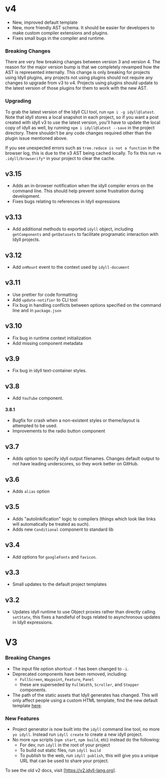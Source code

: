 # v4

- New, improved default template
- New, more friendly AST schema. It should be easier for developers to make custom compiler extensions and plugins.
- Fixes small bugs in the compiler and runtime. 

### Breaking Changes

There are very few breaking changes between version 3 and version 4. The reason for the major version bump is that we completely revamped how the AST is represented internally. This change is only breaking for projects using Idyll plugins, any projects not using plugins should not require any changes to upgrade from v3 to v4. Projects using plugins should update to the latest version of those plugins for them to work with the new AST.

### Upgrading

To grab the latest version of the Idyll CLI tool, run `npm i -g idyll@latest`. Note that idyll stores a local snapshot in each project, so if you want a post created with idyll v3 to use the latest version, you'll have to update the local copy of idyll as well, by running `npm i idyll@latest --save` in the project directory. There shouldn't be any code changes required other than the plugin issue mentioned above.

If you see unexpected errors such as `tree.reduce is not a function` in the browser log, this is due to the v3 AST being cached locally. To fix this run `rm .idyll/browserify*` in your project to clear the cache. 

## v3.15

- Adds an in-browser notification when the idyll compiler errors on the command line. This should help prevent some frustration during development.
- Fixes bugs relating to references in Idyll expressions

## v3.13

- Add additional methods to exported `idyll` object, including `getComponents` and `getDatasets` to facilitate programatic interaction with Idyll projects.

## v3.12

- Add `onMount` event to the context used by `idyll-document`

## v3.11

- Use prettier for code formatting
- Add `update-notifier` to CLI tool
- Fix bug in handling conflicts between options specified on the command line and in `package.json`

## v3.10

- Fix bug in runtime context initialization
- Add missing component metadata

## v3.9

- Fix bug in idyll text-container styles.

## v3.8

- Add `YouTube` component.

#### 3.8.1

- Bugfix for crash when a non-existent styles or theme/layout is attempted to be used.
- Improvements to the radio button component

## v3.7

- Adds option to specify idyll output filenames. Changes default output to not have leading underscores, so they work better on GitHub.

## v3.6

- Adds `alias` option

## v3.5

- Adds "autolinkification" logic to compilers (things which look like links will automatically be treated as such).
- Adds new `Conditional` component to standard lib

## v3.4

- Add options for `googleFonts` and `favicon`.

## v3.3

- Small updates to the default project templates

## v3.2

- Updates idyll runtime to use Object proxies rather than directly calling `setState`, this fixes a handleful of bugs related to asynchronous updates in Idyll expressions.

# V3

### Breaking Changes

- The input file option shortcut `-f` has been changed to `-i`.
- Deprecated components have been removed, including:
  - `FullScreen`, `Waypoint`, `Feature`, `Panel`
  - these are superseded by `FullWidth`, `Scroller`, and `Stepper` components.
- The path of the static assets that Idyll generates has changed. This will only affect people using a custom HTML template, find the new default template [here](https://github.com/idyll-lang/idyll/blob/master/packages/idyll-cli/src/client/_index.html).

### New Features

- Project generator is now built into the `idyll` command line tool, no more `yo idyll`. Instead run `idyll create` to create a new idyll project.
- No more `npm` scripts (`npm start`, `npm build`, etc) instead do the following:
  - For dev, run `idyll` in the root of your project
  - To build out static files, run `idyll build`
  - To publish to the web, run `idyll publish`, this will give you a unique URL that can be used to share your project.

To see the old v2 docs, visit [https://v2.idyll-lang.org].

